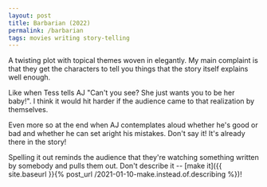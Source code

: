 ```yaml
---
layout: post
title: Barbarian (2022)
permalink: /barbarian
tags: movies writing story-telling
---
```


A twisting plot with topical themes woven in elegantly. My main complaint is that they get the characters to tell you things that the story itself explains well enough.
<!--more-->

Like when Tess tells AJ "Can't you see? She just wants you to be her baby!".
I think it would hit harder if the audience came to that realization by themselves.

Even more so at the end when AJ contemplates aloud whether he's good or bad and whether he can set aright his mistakes.
Don't say it!
It's already there in the story!

Spelling it out reminds the audience that they're watching something written by somebody and pulls them out.
Don't describe it -- [make it]({{ site.baseurl }}{% post_url /2021-01-10-make.instead.of.describing %})!